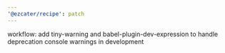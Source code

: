 ```yaml
---
'@ezcater/recipe': patch
---
```


workflow: add tiny-warning and babel-plugin-dev-expression to handle deprecation console warnings in development
